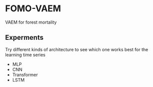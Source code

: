 # FOMO-VAEM
VAEM for forest mortality

## Experments

Try different kinds of architecture to see which one works best for the learning time series
- MLP
- CNN
- Transformer
- LSTM 